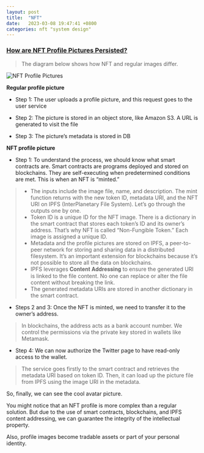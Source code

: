 ```yaml
---
layout: post
title:  "NFT"
date:   2023-03-08 19:47:41 +0800
categories: nft "system design"
---
```


### [How are NFT Profile Pictures Persisted?](https://twitter.com/alexxubyte/status/1556834131459264512)

> The diagram below shows how NFT and regular images differ.

![NFT Profile Pictures](https://pbs.twimg.com/media/FZr8YvFUUAEX119?format=jpg&name=4096x4096)

**Regular profile picture**

- Step 1: The user uploads a profile picture, and this request goes to the user service

- Step 2: The picture is stored in an object store, like Amazon S3. A URL is generated to visit the file

- Step 3: The picture’s metadata is stored in DB

**NFT profile picture**

- Step 1: To understand the process, we should know what smart contracts are. 
Smart contracts are programs deployed and stored on blockchains.
They are self-executing when predetermined conditions are met. 
This is when an NFT is “minted.”
> - The inputs include the image file, name, and description. The mint function returns with the new token ID, metadata URI, and the NFT URI on IPFS (InterPlanetary File System). Let’s go through the outputs one by one.
> - Token ID is a unique ID for the NFT image. There is a dictionary in the smart contract that stores each token’s ID and its owner’s address. That’s why NFT is called “Non-Fungible Token.” Each image is assigned a unique ID.
> - Metadata and the profile pictures are stored on IPFS, a peer-to-peer network for storing and sharing data in a distributed filesystem. It’s an important extension for blockchains because it’s not possible to store all the data on blockchains.
> - IPFS leverages 𝐂𝐨𝐧𝐭𝐞𝐧𝐭 𝐀𝐝𝐝𝐫𝐞𝐬𝐬𝐢𝐧𝐠 to ensure the generated URI is linked to the file content. No one can replace or alter the file content without breaking the link.
> - The generated metadata URIs are stored in another dictionary in the smart contract.

- Steps 2 and 3: Once the NFT is minted, we need to transfer it to the owner’s address. 
> In blockchains, the address acts as a bank account number.
> We control the permissions via the private key stored in wallets like Metamask.

- Step 4: We can now authorize the Twitter page to have read-only access to the wallet.
> The service goes firstly to the smart contract and retrieves the metadata URI based on token ID. 
> Then, it can load up the picture file from IPFS using the image URI in the metadata.


So, finally, we can see the cool avatar picture.

You might notice that an NFT profile is more complex than a regular solution. 
But due to the use of smart contracts, blockchains, and IPFS content addressing, we can guarantee the integrity of the intellectual property.

Also, profile images become tradable assets or part of your personal identity.